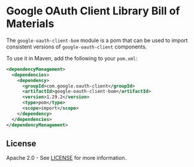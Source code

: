 # Google OAuth Client Library Bill of Materials

The `google-oauth-client-bom` module is a pom that can be used to import consistent 
versions of `google-oauth-client` components.

To use it in Maven, add the following to your `pom.xml`:

[//]: # ({x-version-update-start:google-oauth-client:released})
```xml
<dependencyManagement>
  <dependencies>
    <dependency>
      <groupId>com.google.oauth-client</groupId>
      <artifactId>google-oauth-client-bom</artifactId>
      <version>1.29.2</version>
      <type>pom</type>
      <scope>import</scope>
    </dependency>
  </dependencies>
</dependencyManagement>
```
[//]: # ({x-version-update-end})

## License

Apache 2.0 - See [LICENSE] for more information.

[LICENSE]: https://github.com/googleapis/google-oauth-java-client/blob/master/LICENSE
